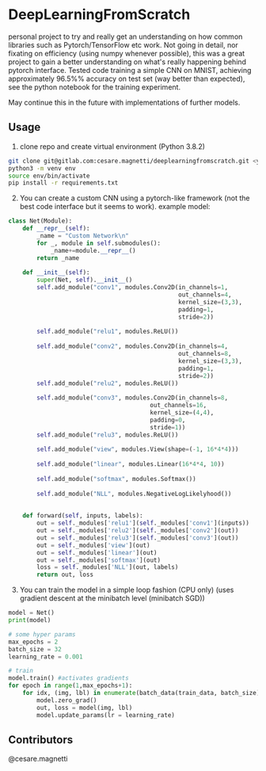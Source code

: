 # DeepLearningFromScratch

personal project to try and really get an understanding on how common libraries such as Pytorch/TensorFlow etc work. Not going in detail, nor fixating on efficiency (using numpy whenever possible), this was a great project to gain a better understanding on what's really happening behind pytorch interface. Tested code training a simple CNN on MNIST, achieving approximately 96.5%% accuracy on test set (way better than expected), see the python notebook for the training experiment. 

May continue this in the future with implementations of further models.

## Usage

1. clone repo and create virtual environment (Python 3.8.2)
```bash
git clone git@gitlab.com:cesare.magnetti/deeplearningfromscratch.git <your_working_directory>
python3 -m venv env
source env/bin/activate
pip install -r requirements.txt
```

2. You can create a custom CNN using a pytorch-like framework (not the best code interface but it seems to work). example model:
``` python
class Net(Module):
    def __repr__(self):
        _name = "Custom Network\n"
        for _, module in self.submodules():
            _name+=module.__repr__()
        return _name
    
    def __init__(self):
        super(Net, self).__init__()
        self.add_module("conv1", modules.Conv2D(in_channels=1,
                                                out_channels=4,
                                                kernel_size=(3,3),
                                                padding=1,
                                                stride=2))
        
        self.add_module("relu1", modules.ReLU())
        
        self.add_module("conv2", modules.Conv2D(in_channels=4,
                                                out_channels=8,
                                                kernel_size=(3,3),
                                                padding=1,
                                                stride=2))
        self.add_module("relu2", modules.ReLU())
        
        self.add_module("conv3", modules.Conv2D(in_channels=8,
                                        out_channels=16,
                                        kernel_size=(4,4),
                                        padding=0,
                                        stride=1))
        self.add_module("relu3", modules.ReLU())
        
        self.add_module("view", modules.View(shape=(-1, 16*4*4)))
        
        self.add_module("linear", modules.Linear(16*4*4, 10))
        
        self.add_module("softmax", modules.Softmax())
        
        self.add_module("NLL", modules.NegativeLogLikelyhood())
        
    
    def forward(self, inputs, labels):
        out = self._modules['relu1'](self._modules['conv1'](inputs))
        out = self._modules['relu2'](self._modules['conv2'](out))
        out = self._modules['relu3'](self._modules['conv3'](out))
        out = self._modules['view'](out)
        out = self._modules['linear'](out)
        out = self._modules['softmax'](out)
        loss = self._modules['NLL'](out, labels)
        return out, loss 
```

3. You can train the model in a simple loop fashion (CPU only) (uses gradient descent at the minibatch level (minibatch SGD))

```python
model = Net()
print(model)

# some hyper params
max_epochs = 2
batch_size = 32
learning_rate = 0.001

# train
model.train() #activates gradients
for epoch in range(1,max_epochs+1):
    for idx, (img, lbl) in enumerate(batch_data(train_data, batch_size)):
        model.zero_grad()
        out, loss = model(img, lbl)
        model.update_params(lr = learning_rate)
```

## Contributors
@cesare.magnetti



